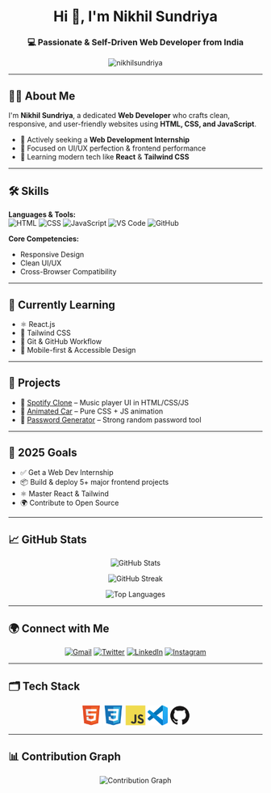 <h1 align="center">Hi 👋, I'm Nikhil Sundriya</h1>
<h3 align="center">💻 Passionate & Self-Driven Web Developer from India</h3>

<p align="center">
  <img src="https://komarev.com/ghpvc/?username=nikhilsundriya&label=Profile%20views&color=0e75b6&style=flat" alt="nikhilsundriya" />
</p>

---

## 👨‍💻 About Me

I'm **Nikhil Sundriya**, a dedicated **Web Developer** who crafts clean, responsive, and user-friendly websites using **HTML, CSS, and JavaScript**.

- 🎯 Actively seeking a **Web Development Internship**
- 🎨 Focused on UI/UX perfection & frontend performance
- 🚀 Learning modern tech like **React** & **Tailwind CSS**

---

## 🛠 Skills

**Languages & Tools:**  
![HTML](https://img.shields.io/badge/HTML-Expert-orange)
![CSS](https://img.shields.io/badge/CSS-Advanced-blue)
![JavaScript](https://img.shields.io/badge/JavaScript-Intermediate-yellow)
![VS Code](https://img.shields.io/badge/VSCode-Favorite-informational)
![GitHub](https://img.shields.io/badge/GitHub-Projects%20Hub-black)

**Core Competencies:**
- Responsive Design
- Clean UI/UX
- Cross-Browser Compatibility

---

## 🌱 Currently Learning

- ⚛️ React.js  
- 🎨 Tailwind CSS  
- 🔧 Git & GitHub Workflow  
- 📱 Mobile-first & Accessible Design  

---

## 🚀 Projects

- 🎵 [Spotify Clone](https://github.com/nikhilsundriya/spotify-clone) – Music player UI in HTML/CSS/JS  
- 🚗 [Animated Car](https://github.com/nikhilsundriya/Animated-Car) – Pure CSS + JS animation  
- 🔐 [Password Generator](https://github.com/nikhilsundriya/password-generator) – Strong random password tool  

---

## 🎯 2025 Goals

- ✅ Get a Web Dev Internship  
- 📦 Build & deploy 5+ major frontend projects  
- ⚛️ Master React & Tailwind  
- 🌍 Contribute to Open Source  

---

## 📈 GitHub Stats

<p align="center">
  <img src="https://github-readme-stats.vercel.app/api?username=nikhilsundriya&show_icons=true&theme=tokyonight" alt="GitHub Stats" />
</p>

<p align="center">
  <img src="https://github-readme-streak-stats.herokuapp.com?user=nikhilsundriya&theme=tokyonight" alt="GitHub Streak" />
</p>

<p align="center">
  <img src="https://github-readme-stats.vercel.app/api/top-langs/?username=nikhilsundriya&layout=compact&theme=tokyonight" alt="Top Languages" />
</p>

---

## 🌍 Connect with Me

<p align="center">
  <a href="mailto:nikhilchoudhary2508@gmail.com"><img src="https://img.icons8.com/fluency/48/gmail-new.png" width="35" alt="Gmail" /></a>
  <a href="https://twitter.com/nikhil_sundriya"><img src="https://img.icons8.com/color/48/twitter--v1.png" width="35" alt="Twitter" /></a>
  <a href="https://linkedin.com/in/nikhilsundriya"><img src="https://img.icons8.com/color/48/linkedin.png" width="35" alt="LinkedIn" /></a>
  <a href="https://www.instagram.com/nikhil_choudhary25/"><img src="https://img.icons8.com/color/48/instagram-new--v1.png" width="35" alt="Instagram" /></a>
</p>

---

## 🗂 Tech Stack

<p align="center">
  <a href="https://developer.mozilla.org/en-US/docs/Web/HTML"><img src="https://raw.githubusercontent.com/devicons/devicon/master/icons/html5/html5-original.svg" width="40" /></a>
  <a href="https://developer.mozilla.org/en-US/docs/Web/CSS"><img src="https://raw.githubusercontent.com/devicons/devicon/master/icons/css3/css3-original.svg" width="40" /></a>
  <a href="https://developer.mozilla.org/en-US/docs/Web/JavaScript"><img src="https://raw.githubusercontent.com/devicons/devicon/master/icons/javascript/javascript-original.svg" width="40" /></a>
  <a href="https://code.visualstudio.com/"><img src="https://raw.githubusercontent.com/devicons/devicon/master/icons/vscode/vscode-original.svg" width="40" /></a>
  <a href="https://github.com/"><img src="https://raw.githubusercontent.com/devicons/devicon/master/icons/github/github-original.svg" width="40" /></a>
</p>

---

## 📊 Contribution Graph

<p align="center">
  <img src="https://github-readme-activity-graph.vercel.app/graph?username=nikhilsundriya&theme=tokyo-night" alt="Contribution Graph" />
</p>
